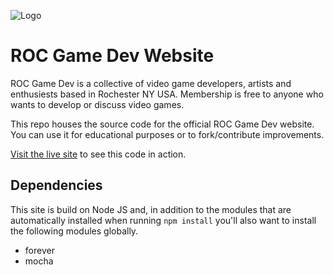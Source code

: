 ![Logo](http://www.rocgamedev.org/images/rgd-logo-min.png "ROC Game Dev Logo")
# ROC Game Dev Website

ROC Game Dev is a collective of video game developers, artists and enthusiests based in Rochester NY USA. Membership is free to anyone who wants to develop or discuss video games.

This repo houses the source code for the official ROC Game Dev website. You can use it for educational purposes or to fork/contribute improvements.

[Visit the live site](http://www.rocgamedev.org) to see this code in action.

## Dependencies
This site is build on Node JS and, in addition to the modules that are automatically installed when running ```npm install``` you'll also want to install the following modules globally.
 - forever
 - mocha
